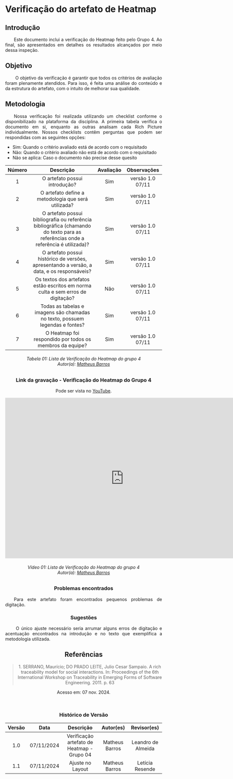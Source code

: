 # Verificação do artefato de Heatmap

## Introdução 
<p align="justify">&emsp;&emsp;Este documento inclui a verificação do Heatmap feito pelo Grupo 4. Ao final, são apresentados em detalhes os resultados alcançados por meio dessa inspeção.</p>

## Objetivo

<p align="justify">
&emsp;&emsp; O objetivo da verificação é garantir que todos os critérios de avaliação foram plenamente atendidos. Para isso, é feita uma análise do conteúdo e da estrutura do artefato, com o intuito de melhorar sua qualidade.
</p>

## Metodologia
<p align="justify">
&emsp;&emsp;Nossa verificação foi realizada utilizando um checklist conforme o disponibilizado na plataforma da disciplina. A primeira tabela verifica o documento em si, enquanto as outras analisam cada Rich Picture individualmente. Nossos checklists contêm perguntas que podem ser respondidas com as seguintes opções:
</p>

- Sim: Quando o critério avaliado está de acordo com o requisitado
- Não: Quando o critério avaliado não está de acordo com o requisitado
- Não se aplica: Caso o documento não precise desse quesito
<center>


| Número | Descrição | Avaliação | Observações | 
| :----: | :-------: | :-------: | :--------: | 
| 1      | O artefato possui introdução?                                                                                                    |     Sim    | versão 1.0 07/11 |
| 2      | O artefato define a metodologia que será utilizada?                                                                              |     Sim    | versão 1.0 07/11 |
| 3      | O artefato possui bibliografia ou referência bibliográfica (chamando do texto para as referências onde a referência é utilizada)?|     Sim    | versão 1.0 07/11 |
| 4      | O artefato possui histórico de versões, apresentando a versão, a data, e os responsáveis?                                        |     Sim    | versão 1.0 07/11 |
| 5      | Os textos dos artefatos estão escritos em norma culta e sem erros de digitação?                                                  |     Não    |versão 1.0 07/11  |
| 6      | Todas as tabelas e imagens são chamadas no texto, possuem legendas e fontes?                                                     |     Sim    |versão 1.0 07/11  |
| 7      | O Heatmap foi respondido por todos os membros da equipe?                                                                         |     Sim    |versão 1.0 07/11  |

<p align="justify">
<h6 align = "center"> Tabela 01: Lista de Verificação do Heatmap do grupo 4
<br> Autor(a): <a href="https://github.com/Ninja-Haiyai">Matheus Barros</a></h6>
</p>

### Link da gravação - Verificação do Heatmap do Grupo 4
Pode ser vista no [YouTube](https://youtu.be/P1l5TW5IoU8).</p>

<center>
  <iframe width="760" height="515" src="https://www.youtube.com/embed/P1l5TW5IoU8?si=zxQyVN-eHVqHN7zT" title="YouTube video player" frameborder="0" allow="accelerometer; autoplay; clipboard-write; encrypted-media; gyroscope; picture-in-picture; web-share" referrerpolicy="strict-origin-when-cross-origin" allowfullscreen></iframe>
<p align="justify">
<h6 align = "center"> Vídeo 01: Lista de Verificação do Heatmap do grupo 4
<br> Autor(a): <a href="https://github.com/Ninja-Haiyai">Matheus Barros</a></h6>
</p>
</center>

### Problemas encontrados
<p align="justify">&emsp;&emsp;Para este artefato foram encontrados pequenos problemas de digitação.</p>

### Sugestões
<p align="justify">&emsp;&emsp; O único ajuste necessário seria arrumar alguns erros de digitação e acentuação encontrados na introdução e no texto que exemplifica a metodologia utilizada.</p>

## Referências

> <p id="1">1. SERRANO, Maurício; DO PRADO LEITE, Julio Cesar Sampaio. A rich traceability model for social interactions. In: Proceedings of the 6th International Workshop on Traceability in Emerging Forms of Software Engineering. 2011. p. 63
   Acesso em: 07 nov. 2024.
</p>

<br>

### Histórico de Versão

<center>

| Versão |    Data    |      Descrição       |  Autor(es) | Revisor(es) |
| :----: | :--------: | :------------------: | :-----: | :-----: |
|  1.0   | 07/11/2024 | Verificação artefato de Heatmap - Grupo 04 |  Matheus Barros | Leandro de Almeida | 
|  1.1   | 07/11/2024 | Ajuste no Layout | Matheus Barros | Letícia Resende|

<center>